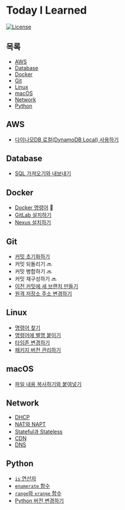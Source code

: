 # Today I Learned

[![License](https://img.shields.io/badge/license-MIT-blue.svg)](https://en.wikipedia.org/wiki/MIT_License)

## 목록

* [AWS](#aws)
* [Database](#database)
* [Docker](#docker)
* [Git](#git)
* [Linux](#linux)
* [macOS](#macos)
* [Network](#network)
* [Python](#python)

## AWS

* [다이나모DB 로컬(DynamoDB Local) 사용하기](aws/dynamodb/use-dynamodb-local.md)

## Database

* [SQL 가져오기와 내보내기](database/import-and-export-sql.md)

## Docker

* [Docker 명령어](docker/docker-commands.md) :bookmark:
* [GitLab 설치하기](docker/docker-gitlab.md)
* [Nexus 설치하기](docker/docker-nexus.md)

## Git

* [커밋 초기화하기](git/reset-commit.md)
* 커밋 되돌리기 :soon:
* 커밋 병합하기 :soon:
* 커밋 재구성하기 :soon:
* [이전 커밋에 새 브랜치 만들기](git/create-a-new-branch-on-previous-commit.md)
* [원격 저장소 주소 변경하기](git/change-remote-repository-url.md)

## Linux

* [명령어 찾기](linux/find-command.md)
* [명령어에 별명 붙이기](linux/attach-alias-to-command.md)
* [타임존 변경하기](linux/change-timezone.md)
* [패키지 버전 관리하기](linux/manage-package-version.md)

## macOS

* [파일 내용 복사하기와 붙여넣기](macos/copy-and-paste-file-contents.md)

## Network

* [DHCP](network/dhcp.md)
* [NAT와 NAPT](network/nat-and-napt.md)
* [Stateful과 Stateless](network/stateful-and-stateless.md)
* [CDN](network/cdn.md)
* [DNS](network/dns.md)

## Python

* [`is` 연산자](python/is-operator.md)
* [`enumerate` 함수](python/enumerate-function.md)
* [`range`와 `xrange` 함수](python/range-function-and-xrange-function.md)
* [Python 버전 변경하기](python/change-python-version.md)
